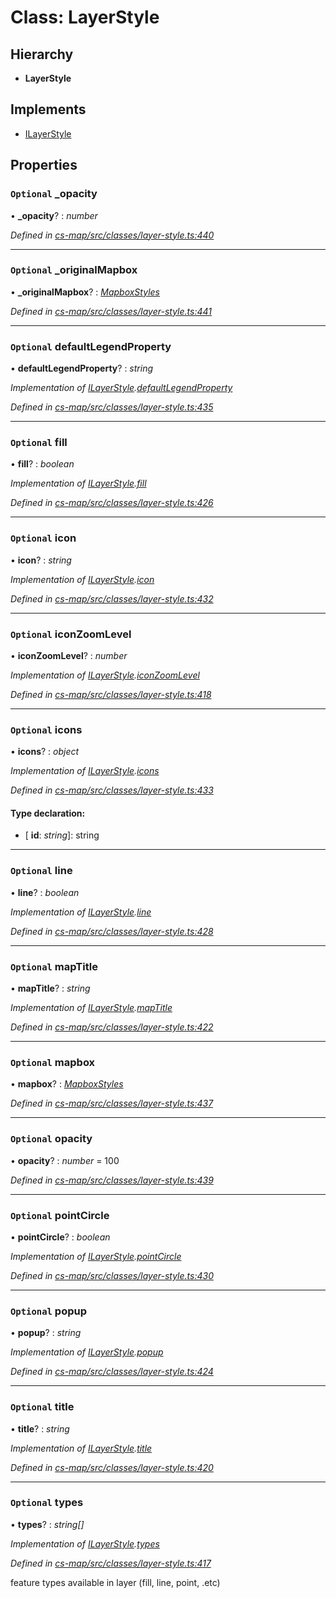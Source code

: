 # Class: LayerStyle

## Hierarchy

* **LayerStyle**

## Implements

* [ILayerStyle](../interfaces/_cs_map_src_classes_layer_style_.ilayerstyle.md)

## Properties

### `Optional` _opacity

• **_opacity**? : *number*

*Defined in [cs-map/src/classes/layer-style.ts:440](https://github.com/RichardHovenkamp/csnext/blob/872f0bfe/packages/cs-map/src/classes/layer-style.ts#L440)*

___

### `Optional` _originalMapbox

• **_originalMapbox**? : *[MapboxStyles](_cs_map_src_classes_layer_style_.mapboxstyles.md)*

*Defined in [cs-map/src/classes/layer-style.ts:441](https://github.com/RichardHovenkamp/csnext/blob/872f0bfe/packages/cs-map/src/classes/layer-style.ts#L441)*

___

### `Optional` defaultLegendProperty

• **defaultLegendProperty**? : *string*

*Implementation of [ILayerStyle](../interfaces/_cs_map_src_classes_layer_style_.ilayerstyle.md).[defaultLegendProperty](../interfaces/_cs_map_src_classes_layer_style_.ilayerstyle.md#optional-defaultlegendproperty)*

*Defined in [cs-map/src/classes/layer-style.ts:435](https://github.com/RichardHovenkamp/csnext/blob/872f0bfe/packages/cs-map/src/classes/layer-style.ts#L435)*

___

### `Optional` fill

• **fill**? : *boolean*

*Implementation of [ILayerStyle](../interfaces/_cs_map_src_classes_layer_style_.ilayerstyle.md).[fill](../interfaces/_cs_map_src_classes_layer_style_.ilayerstyle.md#optional-fill)*

*Defined in [cs-map/src/classes/layer-style.ts:426](https://github.com/RichardHovenkamp/csnext/blob/872f0bfe/packages/cs-map/src/classes/layer-style.ts#L426)*

___

### `Optional` icon

• **icon**? : *string*

*Implementation of [ILayerStyle](../interfaces/_cs_map_src_classes_layer_style_.ilayerstyle.md).[icon](../interfaces/_cs_map_src_classes_layer_style_.ilayerstyle.md#optional-icon)*

*Defined in [cs-map/src/classes/layer-style.ts:432](https://github.com/RichardHovenkamp/csnext/blob/872f0bfe/packages/cs-map/src/classes/layer-style.ts#L432)*

___

### `Optional` iconZoomLevel

• **iconZoomLevel**? : *number*

*Implementation of [ILayerStyle](../interfaces/_cs_map_src_classes_layer_style_.ilayerstyle.md).[iconZoomLevel](../interfaces/_cs_map_src_classes_layer_style_.ilayerstyle.md#optional-iconzoomlevel)*

*Defined in [cs-map/src/classes/layer-style.ts:418](https://github.com/RichardHovenkamp/csnext/blob/872f0bfe/packages/cs-map/src/classes/layer-style.ts#L418)*

___

### `Optional` icons

• **icons**? : *object*

*Implementation of [ILayerStyle](../interfaces/_cs_map_src_classes_layer_style_.ilayerstyle.md).[icons](../interfaces/_cs_map_src_classes_layer_style_.ilayerstyle.md#optional-icons)*

*Defined in [cs-map/src/classes/layer-style.ts:433](https://github.com/RichardHovenkamp/csnext/blob/872f0bfe/packages/cs-map/src/classes/layer-style.ts#L433)*

#### Type declaration:

* \[ **id**: *string*\]: string

___

### `Optional` line

• **line**? : *boolean*

*Implementation of [ILayerStyle](../interfaces/_cs_map_src_classes_layer_style_.ilayerstyle.md).[line](../interfaces/_cs_map_src_classes_layer_style_.ilayerstyle.md#optional-line)*

*Defined in [cs-map/src/classes/layer-style.ts:428](https://github.com/RichardHovenkamp/csnext/blob/872f0bfe/packages/cs-map/src/classes/layer-style.ts#L428)*

___

### `Optional` mapTitle

• **mapTitle**? : *string*

*Implementation of [ILayerStyle](../interfaces/_cs_map_src_classes_layer_style_.ilayerstyle.md).[mapTitle](../interfaces/_cs_map_src_classes_layer_style_.ilayerstyle.md#optional-maptitle)*

*Defined in [cs-map/src/classes/layer-style.ts:422](https://github.com/RichardHovenkamp/csnext/blob/872f0bfe/packages/cs-map/src/classes/layer-style.ts#L422)*

___

### `Optional` mapbox

• **mapbox**? : *[MapboxStyles](_cs_map_src_classes_layer_style_.mapboxstyles.md)*

*Defined in [cs-map/src/classes/layer-style.ts:437](https://github.com/RichardHovenkamp/csnext/blob/872f0bfe/packages/cs-map/src/classes/layer-style.ts#L437)*

___

### `Optional` opacity

• **opacity**? : *number* = 100

*Defined in [cs-map/src/classes/layer-style.ts:439](https://github.com/RichardHovenkamp/csnext/blob/872f0bfe/packages/cs-map/src/classes/layer-style.ts#L439)*

___

### `Optional` pointCircle

• **pointCircle**? : *boolean*

*Implementation of [ILayerStyle](../interfaces/_cs_map_src_classes_layer_style_.ilayerstyle.md).[pointCircle](../interfaces/_cs_map_src_classes_layer_style_.ilayerstyle.md#optional-pointcircle)*

*Defined in [cs-map/src/classes/layer-style.ts:430](https://github.com/RichardHovenkamp/csnext/blob/872f0bfe/packages/cs-map/src/classes/layer-style.ts#L430)*

___

### `Optional` popup

• **popup**? : *string*

*Implementation of [ILayerStyle](../interfaces/_cs_map_src_classes_layer_style_.ilayerstyle.md).[popup](../interfaces/_cs_map_src_classes_layer_style_.ilayerstyle.md#optional-popup)*

*Defined in [cs-map/src/classes/layer-style.ts:424](https://github.com/RichardHovenkamp/csnext/blob/872f0bfe/packages/cs-map/src/classes/layer-style.ts#L424)*

___

### `Optional` title

• **title**? : *string*

*Implementation of [ILayerStyle](../interfaces/_cs_map_src_classes_layer_style_.ilayerstyle.md).[title](../interfaces/_cs_map_src_classes_layer_style_.ilayerstyle.md#optional-title)*

*Defined in [cs-map/src/classes/layer-style.ts:420](https://github.com/RichardHovenkamp/csnext/blob/872f0bfe/packages/cs-map/src/classes/layer-style.ts#L420)*

___

### `Optional` types

• **types**? : *string[]*

*Implementation of [ILayerStyle](../interfaces/_cs_map_src_classes_layer_style_.ilayerstyle.md).[types](../interfaces/_cs_map_src_classes_layer_style_.ilayerstyle.md#optional-types)*

*Defined in [cs-map/src/classes/layer-style.ts:417](https://github.com/RichardHovenkamp/csnext/blob/872f0bfe/packages/cs-map/src/classes/layer-style.ts#L417)*

feature types available in layer (fill, line, point, .etc)
